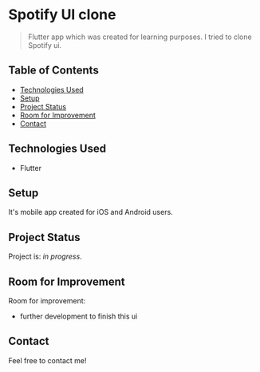 # Spotify UI clone
> Flutter app which was created for learning purposes. I tried to clone Spotify ui.

## Table of Contents
* [Technologies Used](#technologies-used)
* [Setup](#setup)
* [Project Status](#project-status)
* [Room for Improvement](#room-for-improvement)
* [Contact](#contact)
<!-- * [License](#license) -->




## Technologies Used
- Flutter




## Setup
It's mobile app created for iOS and Android users.




## Project Status
Project is: _in progress_.


## Room for Improvement

Room for improvement:
- further development to finish this ui



## Contact
Feel free to contact me! 


<!-- ## License -->
<!-- ALL RIGHTS RESERVED-->
